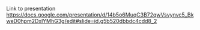 Link to presentation https://docs.google.com/presentation/d/14b5o6MuqC3B72qwVsvynvc5_BkweD0hpm2DxlYMhG3g/edit#slide=id.g5b520dbbdc4cdd8_2
